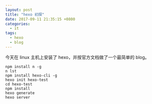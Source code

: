 ```yaml
---
layout: post
title: "hexo 初探"
date: 2017-09-11 21:35:15 +0800
categories:
  - it
tags:
  - hexo
  - blog
---
```


今天在 linux 主机上安装了 hexo，并按官方文档做了一个最简单的 blog。
```
npm install n -g
n lst
npm install hexo-cli -g
hexo init hexo-test
cd hexo-test
npm install
hexo generate
hexo server
```
